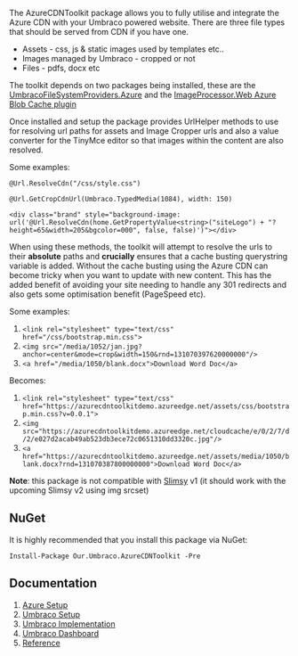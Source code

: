 The AzureCDNToolkit package allows you to fully utilise and integrate the Azure CDN with your Umbraco powered website. There are three file types that should be served from CDN if you have one. 

- Assets - css, js & static images used by templates etc..
- Images managed by Umbraco - cropped or not
- Files - pdfs, docx etc

The toolkit depends on two packages being installed, these are the [UmbracoFileSystemProviders.Azure](https://github.com/JimBobSquarePants/UmbracoFileSystemProviders.Azure) and the [ImageProcessor.Web Azure Blob Cache plugin](http://imageprocessor.org/imageprocessor-web/plugins/azure-blob-cache/)

Once installed and setup the package provides UrlHelper methods to use for resolving url paths for assets and Image Cropper urls and also a value converter for the TinyMce editor so that images within the content are also resolved.

Some examples:
	
	@Url.ResolveCdn("/css/style.css")
	
	@Url.GetCropCdnUrl(Umbraco.TypedMedia(1084), width: 150)
    
	<div class="brand" style="background-image: url('@Url.ResolveCdn(home.GetPropertyValue<string>("siteLogo") + "?height=65&width=205&bgcolor=000", false, false)')"></div>

When using these methods, the toolkit will attempt to resolve the urls to their **absolute** paths and **crucially** ensures that a cache busting querystring variable is added. Without the cache busting using the Azure CDN can become tricky when you want to update with new content. This has the added benefit of avoiding your site needing to handle any 301 redirects and also gets some optimisation benefit (PageSpeed etc).

Some examples:

1. `<link rel="stylesheet" type="text/css" href="/css/bootstrap.min.css">`
2. `<img src="/media/1052/jan.jpg?anchor=center&mode=crop&width=150&rnd=131070397620000000"/>`
3. `<a href="/media/1050/blank.docx">Download Word Doc</a>`

Becomes:

1. `<link rel="stylesheet" type="text/css" href="https://azurecdntoolkitdemo.azureedge.net/assets/css/bootstrap.min.css?v=0.0.1">`
2. `<img src="https://azurecdntoolkitdemo.azureedge.net/cloudcache/e/0/2/7/d/2/e027d2acab49ab523db3ece72c0651310dd3320c.jpg"/>`
3. `<a href="https://azurecdntoolkitdemo.azureedge.net/assets/media/1050/blank.docx?rnd=131070387800000000">Download Word Doc</a>`

**Note**: this package is not compatible with [Slimsy](https://our.umbraco.org/projects/website-utilities/slimsy/) v1 (it should work with the upcoming Slimsy v2 using img srcset)

## NuGet ##

It is highly recommended that you install this package via NuGet:

    Install-Package Our.Umbraco.AzureCDNToolkit -Pre

## Documentation ##

1. [Azure Setup](https://github.com/CrumpledDog/Umbraco-AzureCDNToolkit/blob/develop/docs/Azure-Setup.md)
2. [Umbraco Setup](https://github.com/CrumpledDog/Umbraco-AzureCDNToolkit/blob/develop/docs/Umbraco-Setup.md)
3. [Umbraco Implementation](https://github.com/CrumpledDog/Umbraco-AzureCDNToolkit/blob/develop/docs/Umbraco-Implementation.md)
4. [Umbraco Dashboard](https://github.com/CrumpledDog/Umbraco-AzureCDNToolkit/blob/develop/docs/Umbraco-Dashboard.md)
5. [Reference](https://github.com/CrumpledDog/Umbraco-AzureCDNToolkit/blob/develop/docs/Reference.md)